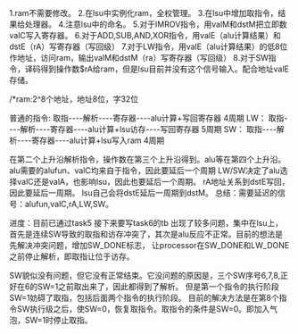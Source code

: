 

1.ram不需要修改。
2.在lsu中实例化ram，全权管理。
3.在lsu中增加取指令，结果给处理器。
4.注意lsu中的命名。
5.对于IMROV指令，用valM和dstM把立即数valC写入寄存器。
6.对于ADD,SUB,AND,XOR指令，用valE（alu计算结果）和dstE（rA）写寄存器（写回级）
7.对于LW指令，用valE（alu计算结果）的低8位作地址，访问ram，输出valM和dstM（ra）写寄存器（写回级）
8.对于SW指令，译码得到操作数$rA给ram，但是lsu目前并没有这个信号输入。配合地址valE存储。

/*ram:2^8个地址，地址8位，字32位

普通的指令: 取指----解析----寄存器----alu计算+写回寄存器      4周期
LW：       取指----解析----寄存器----alu计算+lsu访存----写回寄存器   5周期
SW：       取指----解析----寄存器----alu计算+lsu写入ram   4周期

在第二个上升沿解析指令，操作数在第三个上升沿得到。alu等在第四个上升沿。
alu需要的alufun、valC均来自于指令，因此要延后一个周期
LW/SW决定了alu选择valC还是valA，也影响lsu，因此也要延后一个周期。
rA地址关系到dstE写回，因此要延后一周期。
lsu自己会将dstE延后一周期到dstM。
总结：需要延迟的信号：alufun,valC,rA,LW,SW。

进度：目前已通过task5
接下来要写task6的tb
出现了较多问题，集中在lsu上，首先是连续SW导致的取指和访存冲突了，其次是alu反应不正常。目前的想法是先解决冲突问题，增加SW_DONE标志，
让processor在SW_DONE和LW_DONE之前停止解析，即取指让位于访存。

SW貌似没有问题，但它没有正常结束。它没问题的原因是，三个SW序号6,7,8,正好在6的SW=1之前取出来了，因此都得到了解析。
但是第一个指令的执行阶段SW=1妨碍了取指，包括后面两个指令的执行阶段。
目前的解决方法是在第8个指令SW执行级之后，使SW=0，恢复取指令。取指令的条件是SW=0。即加入气泡，SW=1时停止取指。
